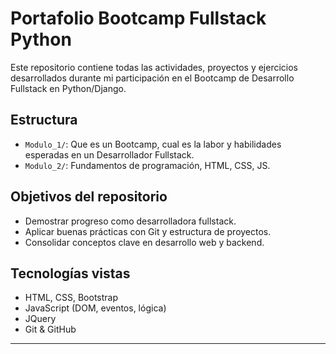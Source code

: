 # Portafolio Bootcamp Fullstack Python

Este repositorio contiene todas las actividades, proyectos y ejercicios desarrollados durante mi participación en el Bootcamp de Desarrollo Fullstack en Python/Django.

## Estructura

- `Modulo_1/`: Que es un Bootcamp, cual es la labor y habilidades esperadas en un Desarrollador Fullstack.
- `Modulo_2/`: Fundamentos de programación, HTML, CSS, JS.

## Objetivos del repositorio

- Demostrar progreso como desarrolladora fullstack.
- Aplicar buenas prácticas con Git y estructura de proyectos.
- Consolidar conceptos clave en desarrollo web y backend.

## Tecnologías vistas

- HTML, CSS, Bootstrap
- JavaScript (DOM, eventos, lógica)
- JQuery
- Git & GitHub

---
